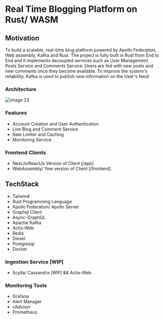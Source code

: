 # Real Time Blogging Platform on Rust/ WASM 

## Motivation 
To build a scalable, real-time blog platform powered by Apollo Federation, Web assembly, Kafka and Rust.
The project is fully built in Rust from End to End and it implements decoupled services such as User Management, Posts Service and Comments Service. 
Users are fed with new posts and new comments once they become available. To improve the system's reliability, Kafka is used 
to publish new information on the User's feed/

### Architecture
![image 23](https://github.com/philipdaquin/Twitter-Clone-WASM/assets/85416532/8839b2cb-2c9b-4f48-a373-79f213395549)

### Features
- Account Creation and User Authentication 
- Live Blog and Comment Service
- Rate Limiter and Caching 
- Monitoring Service
### Frontend Clients
- NextJs/ReactJs Version of Client [/app]
- WebAssembly/ Yew version of Client [/frontend] 
## TechStack 
- Tailwind
- Rust Programming Language
- Apollo Federation/ Apollo Server  
- Graphql Client
- Async-GraphQL
- Apache Kafka
- Actix-Web
- Redis
- Diesel 
- Postgresql
- Docker

### Ingestion Service [WIP]
- Scylla/ Cassandra [WIP] && Actix-Web

### Monitoring Tools
- Grafana
- Alert Manager 
- cAdvisor 
- Prometheus 



